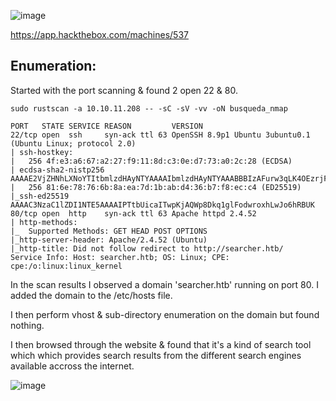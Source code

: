  ![image](https://user-images.githubusercontent.com/87700008/230741085-ae68684e-fb9c-4a26-a17f-75349dc030eb.png)

https://app.hackthebox.com/machines/537

## Enumeration:

Started with the port scanning & found 2 open 22 & 80.

```
sudo rustscan -a 10.10.11.208 -- -sC -sV -vv -oN busqueda_nmap
```

```
PORT   STATE SERVICE REASON         VERSION
22/tcp open  ssh     syn-ack ttl 63 OpenSSH 8.9p1 Ubuntu 3ubuntu0.1 (Ubuntu Linux; protocol 2.0)
| ssh-hostkey: 
|   256 4f:e3:a6:67:a2:27:f9:11:8d:c3:0e:d7:73:a0:2c:28 (ECDSA)
| ecdsa-sha2-nistp256 AAAAE2VjZHNhLXNoYTItbmlzdHAyNTYAAAAIbmlzdHAyNTYAAABBBIzAFurw3qLK4OEzrjFarOhWslRrQ3K/MDVL2opfXQLI+zYXSwqofxsf8v2MEZuIGj6540YrzldnPf8CTFSW2rk=
|   256 81:6e:78:76:6b:8a:ea:7d:1b:ab:d4:36:b7:f8:ec:c4 (ED25519)
|_ssh-ed25519 AAAAC3NzaC1lZDI1NTE5AAAAIPTtbUicaITwpKjAQWp8Dkq1glFodwroxhLwJo6hRBUK
80/tcp open  http    syn-ack ttl 63 Apache httpd 2.4.52
| http-methods: 
|_  Supported Methods: GET HEAD POST OPTIONS
|_http-server-header: Apache/2.4.52 (Ubuntu)
|_http-title: Did not follow redirect to http://searcher.htb/
Service Info: Host: searcher.htb; OS: Linux; CPE: cpe:/o:linux:linux_kernel
```

In the scan results I observed a domain 'searcher.htb' running on port 80. I added the domain to the /etc/hosts file.

I then perform vhost & sub-directory enumeration on the domain but found nothing.

I then browsed through the website & found that it's a kind of search tool which which provides search results from the different search engines available accross the internet.

![image](https://user-images.githubusercontent.com/87700008/230746368-c6b50271-af99-4b23-9e81-10eed4016f30.png)

